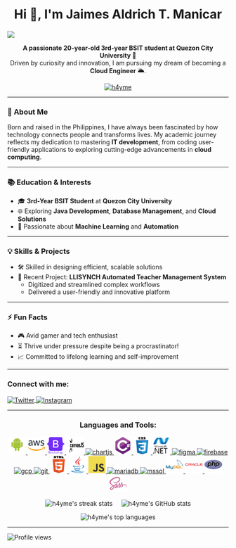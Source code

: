 <h1 align="center">Hi 👋, I'm Jaimes Aldrich T. Manicar</h1>
<img align="center" src="https://i.ibb.co/zxJLD5t/jaimes-header.png"/>
<p align="center"> 
  <b>A passionate 20-year-old 3rd-year BSIT student at Quezon City University 🚀</b><br>
  Driven by curiosity and innovation, I am pursuing my dream of becoming a <b>Cloud Engineer</b> 🌥️.
</p>
<p align="center"> <a href="https://github.com/ryo-ma/github-profile-trophy"><img src="https://github-profile-trophy.vercel.app/?username=h4yme&theme=onedark" alt="h4yme" /></a> </p>

---

### 🌟 **About Me**  
Born and raised in the Philippines, I have always been fascinated by how technology connects people and transforms lives. My academic journey reflects my dedication to mastering **IT development**, from coding user-friendly applications to exploring cutting-edge advancements in **cloud computing**.  

---

### 📚 **Education & Interests**  
- 🎓 **3rd-Year BSIT Student** at **Quezon City University**  
- 🌐 Exploring **Java Development**, **Database Management**, and **Cloud Solutions**  
- 🤖 Passionate about **Machine Learning** and **Automation**  

---

### 💡 **Skills & Projects**  
- 🛠️ Skilled in designing efficient, scalable solutions  
- 🚀 Recent Project: **LLISYNCH Automated Teacher Management System**  
   - Digitized and streamlined complex workflows  
   - Delivered a user-friendly and innovative platform  

---

### ⚡ **Fun Facts**  
- 🎮 Avid gamer and tech enthusiast  
- ⏳ Thrive under pressure despite being a procrastinator!  
- 📈 Committed to lifelong learning and self-improvement  

---

<h3 align="left">Connect with me:</h3>
<p align="left">
  <a href="https://twitter.com/h4yme_" target="blank">
    <img align="center" src="https://raw.githubusercontent.com/rahuldkjain/github-profile-readme-generator/master/src/images/icons/Social/twitter.svg" alt="Twitter" height="30" width="40" />
  </a>
  <a href="https://instagram.com/jaimesaldrich" target="blank">
    <img align="center" src="https://raw.githubusercontent.com/rahuldkjain/github-profile-readme-generator/master/src/images/icons/Social/instagram.svg" alt="Instagram" height="30" width="40" />
  </a>
</p>

---

<h3 align="center">Languages and Tools:</h3>
<p align="center"> 
  <a href="https://developer.android.com" target="_blank" rel="noreferrer"> <img src="https://raw.githubusercontent.com/devicons/devicon/master/icons/android/android-original-wordmark.svg" alt="android" width="40" height="40"/> </a> 
  <a href="https://aws.amazon.com" target="_blank" rel="noreferrer"> <img src="https://raw.githubusercontent.com/devicons/devicon/master/icons/amazonwebservices/amazonwebservices-original-wordmark.svg" alt="aws" width="40" height="40"/> </a> 
  <a href="https://getbootstrap.com" target="_blank" rel="noreferrer"> <img src="https://raw.githubusercontent.com/devicons/devicon/master/icons/bootstrap/bootstrap-plain-wordmark.svg" alt="bootstrap" width="40" height="40"/> </a> 
  <a href="https://canvasjs.com" target="_blank" rel="noreferrer"> <img src="https://raw.githubusercontent.com/Hardik0307/Hardik0307/master/assets/canvasjs-charts.svg" alt="canvasjs" width="40" height="40"/> </a> 
  <a href="https://www.chartjs.org" target="_blank" rel="noreferrer"> <img src="https://www.chartjs.org/media/logo-title.svg" alt="chartjs" width="40" height="40"/> </a> 
  <a href="https://www.w3schools.com/cs/" target="_blank" rel="noreferrer"> <img src="https://raw.githubusercontent.com/devicons/devicon/master/icons/csharp/csharp-original.svg" alt="csharp" width="40" height="40"/> </a> 
  <a href="https://www.w3schools.com/css/" target="_blank" rel="noreferrer"> <img src="https://raw.githubusercontent.com/devicons/devicon/master/icons/css3/css3-original-wordmark.svg" alt="css3" width="40" height="40"/> </a> 
  <a href="https://dotnet.microsoft.com/" target="_blank" rel="noreferrer"> <img src="https://raw.githubusercontent.com/devicons/devicon/master/icons/dot-net/dot-net-original-wordmark.svg" alt="dotnet" width="40" height="40"/> </a> 
  <a href="https://www.figma.com/" target="_blank" rel="noreferrer"> <img src="https://www.vectorlogo.zone/logos/figma/figma-icon.svg" alt="figma" width="40" height="40"/> </a> 
  <a href="https://firebase.google.com/" target="_blank" rel="noreferrer"> <img src="https://www.vectorlogo.zone/logos/firebase/firebase-icon.svg" alt="firebase" width="40" height="40"/> </a> 
  <a href="https://cloud.google.com" target="_blank" rel="noreferrer"> <img src="https://www.vectorlogo.zone/logos/google_cloud/google_cloud-icon.svg" alt="gcp" width="40" height="40"/> </a> 
  <a href="https://git-scm.com/" target="_blank" rel="noreferrer"> <img src="https://www.vectorlogo.zone/logos/git-scm/git-scm-icon.svg" alt="git" width="40" height="40"/> </a> 
  <a href="https://www.w3.org/html/" target="_blank" rel="noreferrer"> <img src="https://raw.githubusercontent.com/devicons/devicon/master/icons/html5/html5-original-wordmark.svg" alt="html5" width="40" height="40"/> </a> 
  <a href="https://www.java.com" target="_blank" rel="noreferrer"> <img src="https://raw.githubusercontent.com/devicons/devicon/master/icons/java/java-original.svg" alt="java" width="40" height="40"/> </a> 
  <a href="https://developer.mozilla.org/en-US/docs/Web/JavaScript" target="_blank" rel="noreferrer"> <img src="https://raw.githubusercontent.com/devicons/devicon/master/icons/javascript/javascript-original.svg" alt="javascript" width="40" height="40"/> </a> 
  <a href="https://mariadb.org/" target="_blank" rel="noreferrer"> <img src="https://www.vectorlogo.zone/logos/mariadb/mariadb-icon.svg" alt="mariadb" width="40" height="40"/> </a> 
  <a href="https://www.microsoft.com/en-us/sql-server" target="_blank" rel="noreferrer"> <img src="https://www.svgrepo.com/show/303229/microsoft-sql-server-logo.svg" alt="mssql" width="40" height="40"/> </a> 
  <a href="https://www.mysql.com/" target="_blank" rel="noreferrer"> <img src="https://raw.githubusercontent.com/devicons/devicon/master/icons/mysql/mysql-original-wordmark.svg" alt="mysql" width="40" height="40"/> </a> 
  <a href="https://www.oracle.com/" target="_blank" rel="noreferrer"> <img src="https://raw.githubusercontent.com/devicons/devicon/master/icons/oracle/oracle-original.svg" alt="oracle" width="40" height="40"/> </a> 
  <a href="https://www.php.net" target="_blank" rel="noreferrer"> <img src="https://raw.githubusercontent.com/devicons/devicon/master/icons/php/php-original.svg" alt="php" width="40" height="40"/> </a> 
  <a href="https://sass-lang.com" target="_blank" rel="noreferrer"> <img src="https://raw.githubusercontent.com/devicons/devicon/master/icons/sass/sass-original.svg" alt="sass" width="40" height="40"/> </a> 
</p>

<p align="center" style="display: flex; justify-content: center; gap: 20px;">
   <img src="https://github-readme-streak-stats.herokuapp.com/?user=h4yme&theme=dracula" alt="h4yme's streak stats" />
  <img src="https://github-readme-stats.vercel.app/api?username=h4yme&show_icons=true&locale=en&theme=dracula" alt="h4yme's GitHub stats" />
</p>

<p align="center">
 <img src="https://github-readme-stats.vercel.app/api/top-langs?username=h4yme&show_icons=true&locale=en&layout=compact&theme=dracula" alt="h4yme's top languages" />
</p>

---
<p align="left">
  <img src="https://komarev.com/ghpvc/?username=h4yme&label=Profile%20views&color=0e75b6&style=flat" alt="Profile views" />  
</p>
